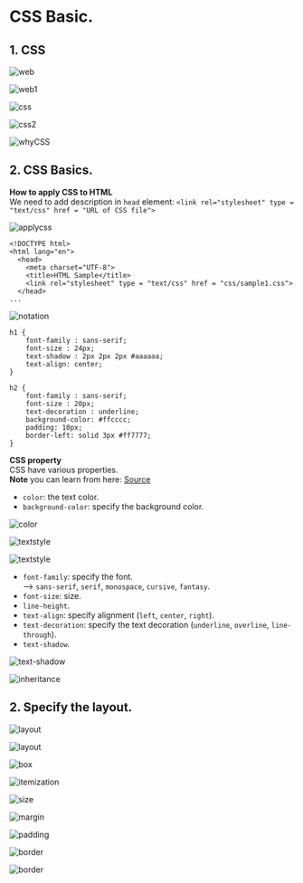 # CSS Basic.  
## 1. CSS  
![web](web.png)  

![web1](web1.png)  

![css](css1.png)  

![css2](css2.png)  

![whyCSS](whycss.png)  

## 2. CSS Basics.  
**How to apply CSS to HTML**  
We need to add description in `head` element: `<link rel="stylesheet" type = "text/css" href = "URL of CSS file">`  

![applycss](applycss.png)  
```
<!DOCTYPE html>
<html lang="en">
  <head>
    <meta charset="UTF-8">
    <title>HTML Sample</title>
    <link rel="stylesheet" type = "text/css" href = "css/sample1.css">  
  </head>
...
```  
![notation](notation.png)  
```
h1 {
    font-family : sans-serif;
    font-size : 24px;
    text-shadow : 2px 2px 2px #aaaaaa;
    text-align: center;
}

h2 {
    font-family : sans-serif;
    font-size : 20px;
    text-decoration : underline;
    background-color: #ffcccc;
    padding: 10px;
    border-left: solid 3px #ff7777;
}
```  
**CSS property**  
CSS have various properties.  
**Note** you can learn from here: [Source](https://developer.mozilla.org/en-US/docs/Web/CSS/Reference)  
- `color`: the text color.  
- `background-color`: specify the background color.  

![color](color.png)  

![textstyle](text_style.png)  

![textstyle](text_style2.png)

- `font-family`: specify the font.  
--> `sans-serif`, `serif`, `monospace`, `cursive`, `fantasy`.  
- `font-size`: size.  
- `line-height`.  
- `text-align`: specify alignment (`left`, `center`, `right`).  
- `text-decoration`: specify the text decoration (`underline`, `overline`, `line-through`).  
- `text-shadow`.  

![text-shadow](text-shadow.png)  

![inheritance](inheritance.png)  

## 2. Specify the layout.  

![layout](layout.png)  

![layout](layout2.png)  

![box](box.png)  

![itemization](itemization.png)  

![size](size.png)  

![margin](margin.png)  

![padding](padding.png)  

![border](border.png)  

![border](border2.png)  























